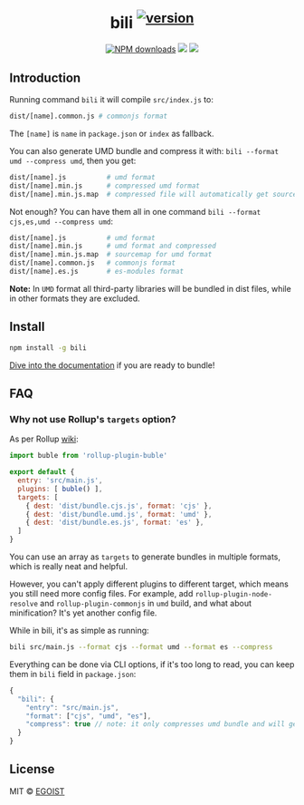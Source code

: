 <h1 align="center">bili <sup><a href="https://npm.im/bili"><img src="https://v.egoist.moe/npm/bili.svg" alt="version"></a></sup></h1>

<p align="center">
<a href="https://npmjs.com/package/bili"><img src="https://img.shields.io/npm/dm/bili.svg?style=flat" alt="NPM downloads"></a>
<a href="https://circleci.com/gh/egoist/bili/tree/master"><img src="https://img.shields.io/circleci/project/egoist/bili/master.svg?style=flat"></a>
<a href="https://codecov.io/gh/egoist/bili"><img src="https://img.shields.io/codecov/c/github/egoist/bili.svg?style=flat"></a>
</p>

## Introduction

Running command `bili` it will compile `src/index.js` to:

```bash
dist/[name].common.js # commonjs format
```

The `[name]` is `name` in `package.json` or `index` as fallback.

You can also generate UMD bundle and compress it with: `bili --format umd --compress umd`, then you get:

```bash
dist/[name].js          # umd format
dist/[name].min.js      # compressed umd format
dist/[name].min.js.map  # compressed file will automatically get sourcemaps
```

Not enough? You can have them all in one command `bili --format cjs,es,umd --compress umd`:

```bash
dist/[name].js          # umd format
dist/[name].min.js      # umd format and compressed
dist/[name].min.js.map  # sourcemap for umd format
dist/[name].common.js   # commonjs format
dist/[name].es.js       # es-modules format
```

**Note:** In `UMD` format all third-party libraries will be bundled in dist files, while in other formats they are excluded.

## Install

```bash
npm install -g bili
```

[Dive into the documentation](https://egoistian.com/bili/) if you are ready to bundle!

## FAQ

### Why not use Rollup's `targets` option?

As per Rollup [wiki](https://github.com/rollup/rollup/wiki/Command-Line-Interface#targets):

```js
import buble from 'rollup-plugin-buble'

export default {
  entry: 'src/main.js',
  plugins: [ buble() ],
  targets: [
    { dest: 'dist/bundle.cjs.js', format: 'cjs' },
    { dest: 'dist/bundle.umd.js', format: 'umd' },
    { dest: 'dist/bundle.es.js', format: 'es' },
  ]
}
```

You can use an array as `targets` to generate bundles in multiple formats, which is really neat and helpful.

However, you can't apply different plugins to different target, which means you still need more config files. For example, add `rollup-plugin-node-resolve` and `rollup-plugin-commonjs` in `umd` build, and what about minification? It's yet another config file.

While in bili, it's as simple as running:

```bash
bili src/main.js --format cjs --format umd --format es --compress
```

Everything can be done via CLI options, if it's too long to read, you can keep them in `bili` field in `package.json`:

```js
{
  "bili": {
    "entry": "src/main.js",
    "format": ["cjs", "umd", "es"],
    "compress": true // note: it only compresses umd bundle and will generate sourcemaps
  }
}
```

## License

MIT © [EGOIST](https://github.com/egoist)
